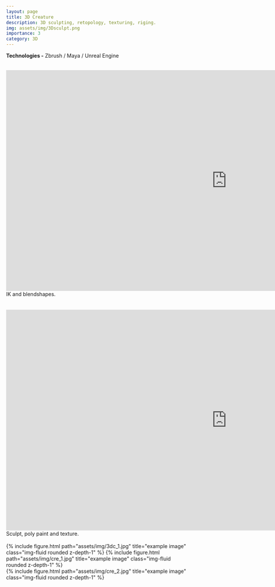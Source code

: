 ```yaml
---
layout: page
title: 3D Creature
description: 3D sculpting, retopology, texturing, riging.
img: assets/img/3Dsculpt.png
importance: 3
category: 3D
---
```

<b>Technologies -</b> Zbrush / Maya / Unreal Engine <br>

<div class="row">
        <br>
        <iframe width="1200" height="600" src="https://www.youtube.com/embed/vQCWAsYnI1I" frameborder="0"> </iframe>
        <br>
        IK and blendshapes.
        <br>
        <br>
</div>
<div class="row">
        <br>
        <iframe width="1200" height="600" src="https://www.youtube.com/embed/D65OG1t4jK4" frameborder="0"> </iframe>
        <br>
        Sculpt, poly paint and texture.
        <br>
        <br>
</div>

<div class="row">
    <div class="col-sm mt-3 mt-md-0">
        {% include figure.html path="assets/img/3dc_1.jpg" title="example image" class="img-fluid rounded z-depth-1" %}
        {% include figure.html path="assets/img/cre_1.jpg" title="example image" class="img-fluid rounded z-depth-1" %}
    </div>
    <div class="col-sm mt-3 mt-md-0">
        {% include figure.html path="assets/img/cre_2.jpg" title="example image" class="img-fluid rounded z-depth-1" %} 
    </div>
</div>


